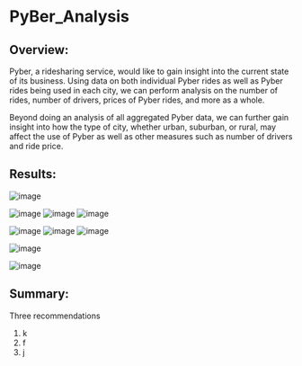 # PyBer_Analysis

## Overview:
Pyber, a ridesharing service, would like to gain insight into the current state of its business. Using data on both individual Pyber rides as well as Pyber rides being used in each city, we can perform analysis on the number of rides, number of drivers, prices of Pyber rides, and more as a whole. 

Beyond doing an analysis of all aggregated Pyber data, we can further gain insight into how the type of city, whether urban, suburban, or rural, may affect the use of Pyber as well as other measures such as number of drivers and ride price.

## Results: 

![image](https://user-images.githubusercontent.com/108832056/185262305-d154bdf4-5549-4db3-8fee-747d7f8148ac.png)


![image](https://user-images.githubusercontent.com/108832056/185262318-578a3f42-a72c-4924-a328-e7571a2a0323.png)
![image](https://user-images.githubusercontent.com/108832056/185262339-b6a1ac88-d152-4ace-8482-f18ffe46b04d.png)
![image](https://user-images.githubusercontent.com/108832056/185262354-cb5ecf69-e389-4e1d-a758-1b873c6c3a95.png)


![image](https://user-images.githubusercontent.com/108832056/185262377-cc98b51b-49bb-4963-bca9-0ba4a417c351.png)
![image](https://user-images.githubusercontent.com/108832056/185262405-2b3f1c82-ef7f-4e2a-bf66-dbdd8544d397.png)
![image](https://user-images.githubusercontent.com/108832056/185262428-30b5565f-4542-4e9f-8d4b-6a685a53c566.png)


![image](https://user-images.githubusercontent.com/108832056/185385927-254ad8d3-2072-48cf-b10d-f4fcf7d40da9.png)


![image](https://user-images.githubusercontent.com/108832056/185262443-9a195c84-eabf-4dc6-b7b5-66d890b3601c.png)


## Summary: 
Three recommendations
1. k
2. f
3. j 
